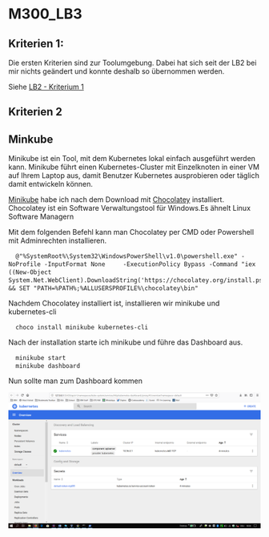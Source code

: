 # M300_LB3


## Kriterien 1:

Die ersten Kriterien sind zur Toolumgebung.
Dabei hat sich seit der LB2 bei mir nichts geändert und konnte deshalb so übernommen werden.

Siehe [LB2 - Kriterium 1](https://github.com/DeleonDuncan/M300_LB2/blob/master/README.md#kriterien-1
) 


## Kriterien 2



## Minkube

Minikube ist ein Tool, mit dem Kubernetes lokal einfach ausgeführt werden kann. Minikube führt einen Kubernetes-Cluster mit Einzelknoten in einer VM auf Ihrem Laptop aus, damit Benutzer Kubernetes ausprobieren oder täglich damit entwickeln können.

[Minikube](https://kubernetes.io/docs/tasks/tools/install-minikube/) habe ich nach dem Download mit [Chocolatey](https://chocolatey.org/) installiert. Chocolatey ist ein Software Verwaltungstool für Windows.Es ähnelt Linux Software Managern

Mit dem folgenden Befehl kann man Chocolatey per CMD oder Powershell mit Adminrechten installieren.

      @"%SystemRoot%\System32\WindowsPowerShell\v1.0\powershell.exe" -NoProfile -InputFormat None     -ExecutionPolicy Bypass -Command "iex ((New-Object    System.Net.WebClient).DownloadString('https://chocolatey.org/install.ps1'))" && SET "PATH=%PATH%;%ALLUSERSPROFILE%\chocolatey\bin"

Nachdem Chocolatey installiert ist, installieren wir minikube und kubernetes-cli

      choco install minikube kubernetes-cli

Nach der installation starte ich minikube und führe das Dashboard aus.

      minikube start
      minikube dashboard
      
Nun sollte man zum Dashboard kommen

<img src="https://github.com/DeleonDuncan/M300_LB3/blob/master/images/dashboard%20m300.PNG" alt="Dashboard minikube" title="" />

     



